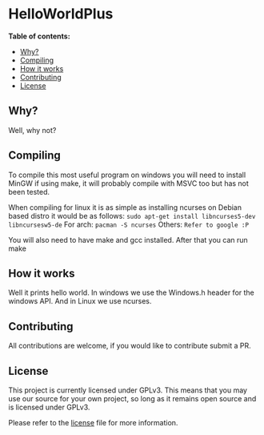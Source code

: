 
# HelloWorldPlus

**Table of contents:**
  * [Why?](#why?)
  * [Compiling](#compiling)
  * [How it works](#how-it-works)
  * [Contributing](#contributing)
  * [License](#license)

Why?
-------
Well, why not?

 
Compiling
-------
To compile this most useful program on windows you will need to install MinGW if using make, it will probably compile with MSVC too but has not been tested.

When compiling for linux it is as simple as installing ncurses on Debian based distro it would be as follows:
`sudo apt-get install libncurses5-dev libncursesw5-de`
For arch:
`pacman -S ncurses`
Others:
`Refer to google :P`

You will also need to have make and gcc installed. After that you can run make

How it works
-------
Well it prints hello world. In windows we use the Windows.h header for the windows API. And in Linux we use ncurses.

Contributing
-------
All contributions are welcome, if you would like to contribute submit a PR.

License
-------

This project is currently licensed under GPLv3. This means that you may use our source for your own project, so long as it
remains open source and is licensed under GPLv3.

Please refer to the [license](/LICENSE) file for more information.
